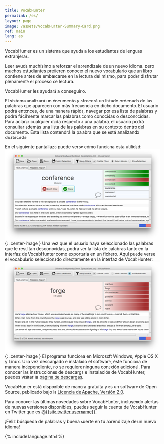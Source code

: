 ```yaml
---
title: VocabHunter
permalink: /es/
layout: page
image: /assets/VocabHunter-Summary-Card.png
ref: main
lang: es
---
```

VocabHunter es un sistema que ayuda a los estudiantes de lenguas extranjeras. 

Leer ayuda muchísimo a reforzar el aprendizaje de un nuevo idioma, pero muchos estudiantes prefieren conocer el nuevo vocabulario que un libro contiene antes de embarcarse en la lectura del mismo, para poder disfrutar plenamente el proceso de lectura. 

VocabHunter les ayudará a conseguirlo.

El sistema analizará un documento y ofrecerá un listado ordenado de las palabras que aparecen con más frecuencia en dicho documento. El usuario podrá entonces, de una manera rápida, navegar por esa lista de palabras y podrá fácilmente marcar las palabras como conocidas o desconocidas. Para aclarar cualquier duda respecto a una palabra, el usuario podrá consultar además una lista de las palabras en su contexto dentro del documento. Esta lista contendrá la palabra que se está analizando destacada. 

En el siguiente pantallazo puede verse cómo funciona esta utilidad:
![Screenshot of VocabHunter in use](/assets/VocabHunter-in-use-2.png){: .center-image }
Una vez que el usuario haya seleccionado las palabras que le resultan desconocidas, podrá ver la lista de palabras tanto en la interfaz de VocabHunter como exportarla en un fichero. Aquí puede verse el vocabulario seleccionado directamente en la interfaz de VocabHunter:
![Screenshot of VocabHunter showing selected vocab](/assets/VocabHunter-selected-vocab-2.png){: .center-image }
El programa funciona en Microsoft Windows, Apple OS X y Linux. Una vez descargado e instalado el software, éste funciona de manera independiente, no se requiere ninguna conexión adicional. Para conocer las instrucciones de descarga e instalación de VocabHunter, puedes visitar la [página de descargas](/es/download).

VocabHunter está disponible de manera gratuita y es un software de Open Source, publicado bajo la [Licencia de Apache, Versión 2.0](http://www.apache.org/licenses/LICENSE-2.0).

Para conocer las últimas novedades sobre VocabHunter, incluyendo alertas de nuevas versiones disponibles, puedes seguir la cuenta de VocabHunter en Twitter que es [@{{site.twitter.username}}]({{site.twitter.link}}).

¡Feliz búsqueda de palabras y buena suerte en tu aprendizaje de un nuevo idioma!

{% include language.html %}
